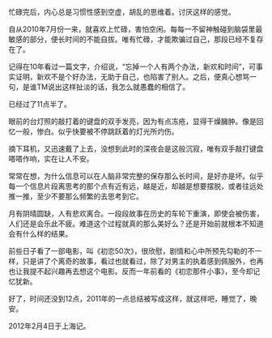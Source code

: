 忙碌完后，内心总是习惯性感到空虚，胡乱的思维着。讨厌这样的感觉。

自从2010年7月份一来，就喜欢上忙碌，害怕空闲。每每一不留神触碰到脑袋里最敏感的部分，便长时间的不能自拔。唯有忙碌，才能欺骗过自己，那段已经不复存在了。

记得在10年看过一篇文字，介绍说，“忘掉一个人有两个办法，新欢和时间”，可事实证明，新欢不是个好办法，无助于自己，也陷害了别人。之后，便真心想骂一句，是谁TM说出这样扯淡的话，我怎么就愚蠢的相信了。

已经过了11点半了。

眼前的台灯照的敲打着的键盘的双手发亮，因为有点冻疮，显得干燥臃肿。像是回忆一般，惨白。似乎快要被不停跳跃着的灯光所灼伤。

摘下耳机，又迅速戴了上去，没想到此时的深夜会是这般沉寂，唯有双手敲打键盘嗒嗒作响，实在让人不安。

常常在想，为什么信息可以在人脑非常完整的保存那么长时间，是好亦是坏。似乎每一个信息片段离思考的那个点有近有远，越是近，却越是想要摆脱，或者往远处推一推，至少不要那么频繁的去思考到它。

月有阴晴圆缺，人有悲欢离合。一段段故事在历史的车轮下重演，即使会被伤害，人们还是会乐此不疲。难道这个过程就真的那么美好么？还是开始前就根本不知道会有什么样的结果。

前些日子看了一部电影，叫《初恋50次》，很欣慰，剧情和心中所预先勾勒的不一样，只是讲了个离奇的故事，看过也就看过，除了对男主的执着感到佩服外，也再也让我提不起兴趣再去想这个电影。反而一年前看的《初恋那件小事》，至今却记忆犹新。

好了，时间还没到12点，2011年的一点总结被写成这样，就这样吧，睡觉了，晚安。


2012年2月4日于上海记。